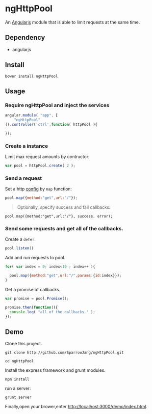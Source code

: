 ngHttpPool
==========

An [Angularjs](http://angularjs.org/) module that is able to limit requests at the same time.

## Dependency

* angularjs

## Install

```
bower install ngHttpPool
```

## Usage

### Require ngHttpPool and inject the services

```js
angular.module( "app", [
	"ngHttpPool"
]).controller('ctrl',function( httpPool ){

});
```

### Create a instance

Limit max request amounts by contructor:


```js
var pool = httpPool.create( 2 );
```

### Send a request

Set a http [config](http://docs.angularjs.org/api/ng.$http#parameters) by `map` function:

```js
pool.map({method:"get",url:"/"});
```

> Optionally, specify success and fail callbacks:
```
pool.map({method:"get",url:"/"}, success, error);
```

### Send some requests and get all of the callbacks.

Create a `defer`.
```js
pool.listen()
```

Add and run requests to pool.

```js
for( var index = 0; index<10 ; index++ ){

  pool.map({method:"get",url:"/",params:{id:index}});
}
```

Get a promise of callbacks.

```js
var promise = pool.Promise();

promise.then(function(){
  console.log( "all of the callbacks." );
});
```

## Demo

Clone this project.

```
git clone http://github.com/SparrowJang/ngHttpPool.git

cd ngHttpPool
```

Install the express framework and grunt modules.
```
npm install
```

run a server:
```
grunt server
```

Finally,open your brower,enter [http://localhost:3000/demo/index.html](http://localhost:3000/demo/index.html).



